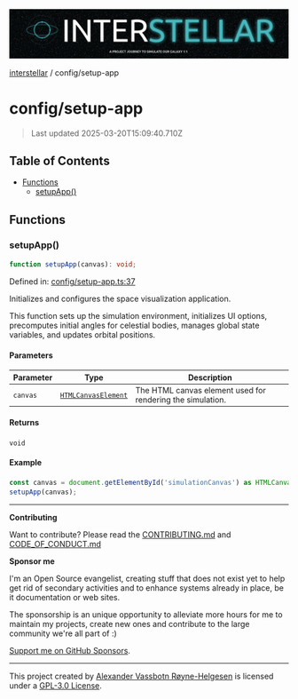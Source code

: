 <div><img alt="SPECCER logo" src="https://raw.githubusercontent.com/phun-ky/interstellar/main/public/interstellar-header.png" style="max-height:120px;"/></div>

[interstellar](../README.md) / config/setup-app

# config/setup-app

> Last updated 2025-03-20T15:09:40.710Z

## Table of Contents

- [Functions](#functions)
  - [setupApp()](#setupapp)

## Functions

### setupApp()

```ts
function setupApp(canvas): void;
```

Defined in:
[config/setup-app.ts:37](https://github.com/phun-ky/interstellar/blob/main/src/config/setup-app.ts#L37)

Initializes and configures the space visualization application.

This function sets up the simulation environment, initializes UI options,
precomputes initial angles for celestial bodies, manages global state variables,
and updates orbital positions.

#### Parameters

| Parameter | Type                                                                                | Description                                                |
| --------- | ----------------------------------------------------------------------------------- | ---------------------------------------------------------- |
| `canvas`  | [`HTMLCanvasElement`](https://developer.mozilla.org/docs/Web/API/HTMLCanvasElement) | The HTML canvas element used for rendering the simulation. |

#### Returns

`void`

#### Example

```ts
const canvas = document.getElementById('simulationCanvas') as HTMLCanvasElement;
setupApp(canvas);
```

---

**Contributing**

Want to contribute? Please read the
[CONTRIBUTING.md](https://github.com/phun-ky/interstellar/blob/main/CONTRIBUTING.md)
and
[CODE_OF_CONDUCT.md](https://github.com/phun-ky/interstellar/blob/main/CODE_OF_CONDUCT.md)

**Sponsor me**

I'm an Open Source evangelist, creating stuff that does not exist yet to help
get rid of secondary activities and to enhance systems already in place, be it
documentation or web sites.

The sponsorship is an unique opportunity to alleviate more hours for me to
maintain my projects, create new ones and contribute to the large community
we're all part of :)

[Support me on GitHub Sponsors](https://github.com/sponsors/phun-ky).

---

This project created by [Alexander Vassbotn Røyne-Helgesen](http://phun-ky.net)
is licensed under a
[GPL-3.0 License](https://choosealicense.com/licenses/gpl-3.0/).
